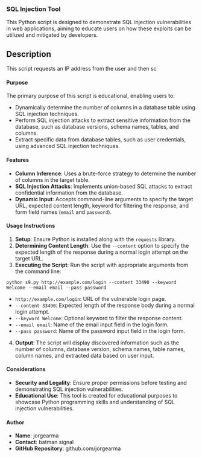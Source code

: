 ### SQL Injection Tool

This Python script is designed to demonstrate SQL injection vulnerabilities in web applications, aiming to educate users on how these exploits can be utilized and mitigated by developers.

## Description

This script requests an IP address from the user and then sc

#### Purpose
The primary purpose of this script is educational, enabling users to:
- Dynamically determine the number of columns in a database table using SQL injection techniques.
- Perform SQL injection attacks to extract sensitive information from the database, such as database versions, schema names, tables, and columns.
- Extract specific data from database tables, such as user credentials, using advanced SQL injection techniques.

#### Features
- **Column Inference**: Uses a brute-force strategy to determine the number of columns in the target table.
- **SQL Injection Attacks**: Implements union-based SQL attacks to extract confidential information from the database.
- **Dynamic Input**: Accepts command-line arguments to specify the target URL, expected content length, keyword for filtering the response, and form field names (`email` and `password`).

#### Usage Instructions
1. **Setup**: Ensure Python is installed along with the `requests` library.
2. **Determining Content Length**: Use the `--content` option to specify the expected length of the response during a normal login attempt on the target URL.
3. **Executing the Script**: Run the script with appropriate arguments from the command line:

```
python s9.py http://example.com/login --content 33490 --keyword Welcome --email email --pass password
```


- `http://example.com/login`: URL of the vulnerable login page.
- `--content 33490`: Expected length of the response body during a normal login attempt.
- `--keyword Welcome`: Optional keyword to filter the response content.
- `--email email`: Name of the email input field in the login form.
- `--pass password`: Name of the password input field in the login form.

4. **Output**: The script will display discovered information such as the number of columns, database version, schema names, table names, column names, and extracted data based on user input.

#### Considerations
- **Security and Legality**: Ensure proper permissions before testing and demonstrating SQL injection vulnerabilities.
- **Educational Use**: This tool is created for educational purposes to showcase Python programming skills and understanding of SQL injection vulnerabilities.

#### Author
- **Name**: jorgearma
- **Contact**: batman signal
- **GitHub Repository**: github.com/jorgearma






